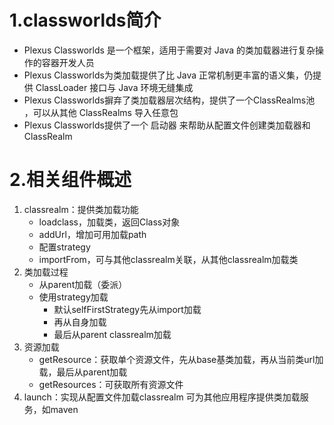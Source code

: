 # 1.classworlds简介
- Plexus Classworlds 是一个框架，适用于需要对 Java 的类加载器进行复杂操作的容器开发人员
- Plexus Classworlds为类加载提供了比 Java 正常机制更丰富的语义集，仍提供 ClassLoader 接口与 Java 环境无缝集成
- Plexus Classworlds摒弃了类加载器层次结构，提供了一个ClassRealms池 ，可以从其他 ClassRealms 导入任意包
- Plexus Classworlds提供了一个 启动器 来帮助从配置文件创建类加载器和ClassRealm

# 2.相关组件概述
1. classrealm：提供类加载功能
    - loadclass，加载类，返回Class对象
    - addUrl，增加可用加载path
    - 配置strategy
    - importFrom，可与其他classrealm关联，从其他classrealm加载类
2. 类加载过程
    - 从parent加载（委派）
    - 使用strategy加载
        - 默认selfFirstStrategy先从import加载
        - 再从自身加载
        - 最后从parent classrealm加载
3. 资源加载
    - getResource：获取单个资源文件，先从base基类加载，再从当前类url加载，最后从parent加载
    - getResources：可获取所有资源文件
4. launch：实现从配置文件加载classrealm
可为其他应用程序提供类加载服务，如maven
